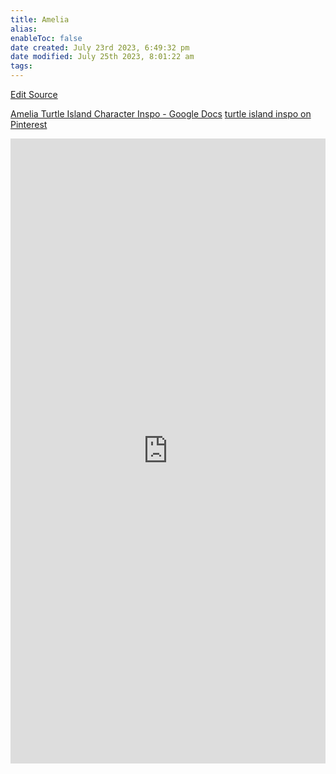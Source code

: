 ```yaml
---
title: Amelia
alias: 
enableToc: false
date created: July 23rd 2023, 6:49:32 pm
date modified: July 25th 2023, 8:01:22 am
tags: 
---
```

[Edit Source](https://github.com/bradhaas/TheCompendium-v2/blob/main/PCs/Amelia.md)

[Amelia Turtle Island Character Inspo - Google Docs](https://docs.google.com/document/d/1rJP9-WxMRLG8i8GbymIbNJX8DN1nHHUnOp8tRn5Mcq0/edit)
[turtle island inspo on Pinterest](https://www.pinterest.com/ameliarbrooks/turtle-island-inspo/)
<iframe src='https://widgets.sociablekit.com/pinterest-board/iframe/178362' frameborder='0' width='100%' height='1000'></iframe>
